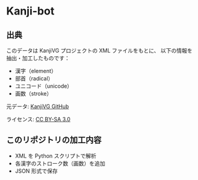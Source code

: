 # Kanji-bot

## 出典

このデータは KanjiVG プロジェクトの XML ファイルをもとに、
以下の情報を抽出・加工したものです：

- 漢字（element）
- 部首（radical）
- ユニコード（unicode）
- 画数（stroke）

元データ: [KanjiVG GitHub](https://github.com/KanjiVG/kanjivg)

ライセンス: [CC BY-SA 3.0](https://creativecommons.org/licenses/by-sa/3.0/)

## このリポジトリの加工内容

- XML を Python スクリプトで解析
- 各漢字のストローク数（画数）を追加
- JSON 形式で保存
